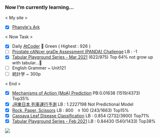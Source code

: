 ### Now I’m currently learning...
< My site >
- [x] [Phanyle's Ark](https://noknowledgegg.pythonanywhere.com/)

< Now Task >
- [x] Daily [AtCoder](https://kenkoooo.com/atcoder/#/user/NoKnowledgeGG) 🤔 Green ( Highest : 926 )
- [ ] [Prostate cANcer graDe Assessment (PANDA) Challenge](https://www.kaggle.com/c/prostate-cancer-grade-assessment/) LB : -1
- [x] [Tabular Playground Series - Mar 2021](https://www.kaggle.com/c/tabular-playground-series-mar-2021) (622/975) Top 64% not grow up with tabular...🤔
- [ ] English Grammer ~ Unit121
- [ ] 統計学 ~ 300p

< End >
- [x] [Mechanisms of Action (MoA) Prediction](https://www.kaggle.com/c/lish-moa/) PB:0.01638 (1519/4373) Top35%
- [x] [JR東日本 列車運行予測](https://signate.jp/competitions/363/leaderboard) LB : 1.2227198 Not Predictional Model
- [x] [Rock, Paper, Scissors](https://www.kaggle.com/c/rock-paper-scissors/) LB : 800　± 100 (243/1663) Top15%
- [x] [Cassava Leaf Disease Classification](https://www.kaggle.com/c/cassava-leaf-disease-classification/) LB : 0.854 (2732/3900) Top71%
- [x] [Tabular Playground Series - Feb 2021](https://www.kaggle.com/c/tabular-playground-series-feb-2021/) LB : 0.84430 (540/1433) Top38%

[![](https://raw.githubusercontent.com/anko191/anko191/main/profile-summary-card-output/dracula/0-profile-details.svg)](https://github.com/vn7n24fzkq/github-profile-summary-cards)





<!--
**anko191/anko191** is a ✨ _special_ ✨ repository because its `README.md` (this file) appears on your GitHub profile.

Here are some ideas to get you started:

- 🔭 I’m currently working on ...
- 🌱 I’m currently learning ...
- 👯 I’m looking to collaborate on ...
- 🤔 I’m looking for help with ...
- 💬 Ask me about ...
- 📫 How to reach me: ...
- 😄 Pronouns: ...
- ⚡ Fun fact: ...
-->

